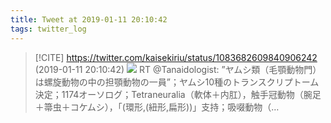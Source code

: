 ```yaml
---
title: Tweet at 2019-01-11 20:10:42
tags: twitter_log
---
```


> [!CITE] https://twitter.com/kaisekiriu/status/1083682609840906242 (2019-01-11 20:10:42)
> ![](https://twitter.com/kaisekiriu/status/1083682609840906242)
> RT @Tanaidologist: ”ヤムシ類（毛顎動物門）は螺旋動物の中の担顎動物の一員”；ヤムシ10種のトランスクリプトーム決定；1174オーソログ；Tetraneuralia（軟体＋内肛），触手冠動物（腕足＋箒虫＋コケムシ），「(環形,(紐形,扁形))」支持；吸啜動物（…

